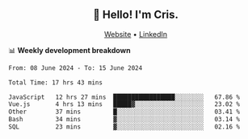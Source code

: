 
<h2 align="center">👋 Hello! I'm Cris.</h2>
<p align="center">
  <a href="https://www.criscunas.dev">Website</a> •
  <a href="https://www.linkedin.com/in/cristophercunas/">LinkedIn</a> 
</p>


📊 **Weekly development breakdown**
<!--START_SECTION:waka-->

```txt
From: 08 June 2024 - To: 15 June 2024

Total Time: 17 hrs 43 mins

JavaScript   12 hrs 27 mins  █████████████████░░░░░░░░   67.86 %
Vue.js       4 hrs 13 mins   █████▓░░░░░░░░░░░░░░░░░░░   23.02 %
Other        37 mins         █░░░░░░░░░░░░░░░░░░░░░░░░   03.41 %
Bash         34 mins         ▓░░░░░░░░░░░░░░░░░░░░░░░░   03.14 %
SQL          23 mins         ▓░░░░░░░░░░░░░░░░░░░░░░░░   02.16 %
```

<!--END_SECTION:waka-->
